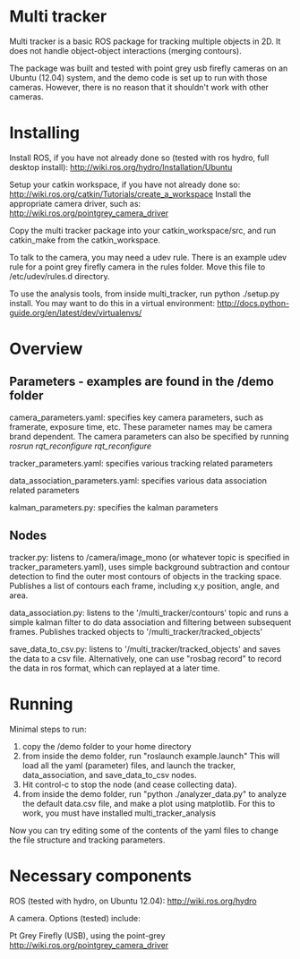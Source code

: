 Multi tracker
============

Multi tracker is a basic ROS package for tracking multiple objects in 2D. It does not handle object-object interactions (merging contours).

The package was built and tested with point grey usb firefly cameras on an Ubuntu (12.04) system, and the demo code is set up to run with those cameras. However, there is no reason that it shouldn't work with other cameras.

Installing
============

Install ROS, if you have not already done so (tested with ros hydro, full desktop install): http://wiki.ros.org/hydro/Installation/Ubuntu

Setup your catkin workspace, if you have not already done so: http://wiki.ros.org/catkin/Tutorials/create_a_workspace
Install the appropriate camera driver, such as: http://wiki.ros.org/pointgrey_camera_driver

Copy the multi tracker package into your catkin_workspace/src, and run catkin_make from the catkin_workspace.

To talk to the camera, you may need a udev rule. There is an example udev rule for a point grey firefly camera in the rules folder. Move this file to /etc/udev/rules.d directory.

To use the analysis tools, from inside multi_tracker, run python ./setup.py install. You may want to do this in a virtual environment: http://docs.python-guide.org/en/latest/dev/virtualenvs/

Overview
============

Parameters - examples are found in the /demo folder
------------

camera_parameters.yaml: specifies key camera parameters, such as framerate, exposure time, etc. These parameter names may be camera brand dependent. The camera parameters can also be specified by running *rosrun rqt_reconfigure rqt_reconfigure* 

tracker_parameters.yaml: specifies various tracking related parameters

data_association_parameters.yaml: specifies various data association related parameters

kalman_parameters.py: specifies the kalman parameters

Nodes
------------

tracker.py: listens to /camera/image_mono (or whatever topic is specified in tracker_parameters.yaml), uses simple background subtraction and contour detection to find the outer most contours of objects in the tracking space. Publishes a list of contours each frame, including x,y position, angle, and area. 

data_association.py: listens to the '/multi_tracker/contours' topic and runs a simple kalman filter to do data association and filtering between subsequent frames. Publishes tracked objects to '/multi_tracker/tracked_objects' 

save_data_to_csv.py: listens to '/multi_tracker/tracked_objects' and saves the data to a csv file. Alternatively, one can use "rosbag record" to record the data in ros format, which can replayed at a later time.


Running
============

Minimal steps to run:

1. copy the /demo folder to your home directory
2. from inside the demo folder, run "roslaunch example.launch"
   This will load all the yaml (parameter) files, and launch the tracker, data_association, and save_data_to_csv nodes.
3. Hit control-c to stop the node (and cease collecting data).
4. from inside the demo folder, run "python ./analyzer_data.py" to analyze the default data.csv file, and make a plot using matplotlib. For this to work, you must have installed multi_tracker_analysis

Now you can try editing some of the contents of the yaml files to change the file structure and tracking parameters.

Necessary components
============

ROS (tested with hydro, on Ubuntu 12.04): http://wiki.ros.org/hydro

A camera. Options (tested) include:

Pt Grey Firefly (USB), using the point-grey
http://wiki.ros.org/pointgrey_camera_driver
